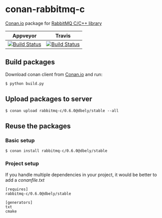 # conan-rabbitmq-c

[Conan.io](https://conan.io) package for [RabbitMQ C/C++ library](https://github.com/alanxz/rabbitmq-c)

| Appveyor | Travis |
|-----------|--------|
|[![Build Status](https://ci.appveyor.com/api/projects/status/github/db4/conan-rabbitmq-c?branch=master&svg=true)](https://ci.appveyor.com/project/db4/conan-rabbitmq-c)|[![Build Status](https://travis-ci.org/db4/conan-rabbitmq-c.svg?branch=master)](https://travis-ci.org/db4/conan-rabbitmq-c)|

## Build packages

Download conan client from [Conan.io](https://conan.io) and run:

    $ python build.py

## Upload packages to server

    $ conan upload rabbitmq-c/0.6.0@dbely/stable --all

## Reuse the packages

### Basic setup

    $ conan install rabbitmq-c/0.6.0@dbely/stable

### Project setup

If you handle multiple dependencies in your project, it would be better to add a *conanfile.txt*

    [requires]
    rabbitmq-c/0.6.0@dbely/stable

    [generators]
    txt
    cmake


